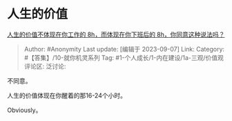 # 人生的价值
[人生的价值不体现在你工作的 8h，而体现在你下班后的 8h，你同意这种说法吗？](https://www.zhihu.com/question/620467586/answer/3201276411)

> Author: #Anonymity
> Last update: [编辑于 2023-09-07]
> Link:
> Category: #【答集】/10-就你机灵系列
> Tag: #1-个人成长/1-内在建设/1a-三观/价值观
> 评论区:
> 泛讨论:

不同意。

人生的价值体现在你醒着的那16-24个小时。

Obviously。
